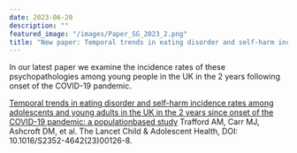 ```yaml
---
date: 2023-06-20
description: ""
featured_image: "/images/Paper_SG_2023_2.png"
title: "New paper: Temporal trends in eating disorder and self-harm incidence rates among adolescents and young adults in the UK"
---
```


In our latest paper we examine the incidence rates of these psychopathologies among young people in the UK in the 2 years following onset of the COVID-19 pandemic.

[Temporal trends in eating disorder and self-harm incidence rates among adolescents and young adults in the UK in the 2 years since onset of the COVID-19 pandemic: a populationbased study](https://doi.org/10.1016/S2352-4642(23)00126-8) Trafford AM, Carr MJ, Ashcroft DM, et al. The Lancet Child & Adolescent Health, DOI: 10.1016/S2352-4642(23)00126-8.